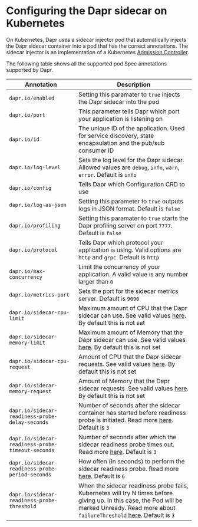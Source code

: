 # Configuring the Dapr sidecar on Kubernetes

On Kubernetes, Dapr uses a sidecar injector pod that automatically injects the Dapr sidecar container into a pod that has the correct annotations.
The sidecar injector is an implementation of a Kubernetes [Admission Controller](https://kubernetes.io/docs/reference/access-authn-authz/admission-controllers/). 

The following table shows all the supported pod Spec annotations supported by Dapr.

| Annotation          | Description 
| ----------------------------------- | -------------- |
| `dapr.io/enabled`   | Setting this paramater to `true` injects the Dapr sidecar into the pod
| `dapr.io/port`   | This parameter tells Dapr which port your application is listening on
| `dapr.io/id`   | The unique ID of the application. Used for service discovery, state encapsulation and the pub/sub consumer ID
| `dapr.io/log-level`   | Sets the log level for the Dapr sidecar. Allowed values are `debug`, `info`, `warn`, `error`. Default is `info`
| `dapr.io/config`   | Tells Dapr which Configuration CRD to use
| `dapr.io/log-as-json`   | Setting this parameter to `true` outputs logs in JSON format. Default is `false`
| `dapr.io/profiling`   | Setting this paramater to `true` starts the Dapr profiling server on port `7777`. Default is `false`
| `dapr.io/protocol`   | Tells Dapr which protocol your application is using. Valid options are `http` and `grpc`. Default is `http`
| `dapr.io/max-concurrency`   | Limit the concurrency of your application. A valid value is any number larger than `0`
| `dapr.io/metrics-port`   | Sets the port for the sidecar metrics server. Default is `9090`
| `dapr.io/sidecar-cpu-limit`   | Maximum amount of CPU that the Dapr sidecar can use. See valid values [here](https://kubernetes.io/docs/tasks/administer-cluster/manage-resources/quota-memory-cpu-namespace/). By default this is not set
| `dapr.io/sidecar-memory-limit`   | Maximum amount of Memory that the Dapr sidecar can use. See valid values [here](https://kubernetes.io/docs/tasks/administer-cluster/manage-resources/quota-memory-cpu-namespace/). By default this is not set
| `dapr.io/sidecar-cpu-request`   | Amount of CPU that the Dapr sidecar requests. See valid values [here](https://kubernetes.io/docs/tasks/administer-cluster/manage-resources/quota-memory-cpu-namespace/). By default this is not set
| `dapr.io/sidecar-memory-request`   | Amount of Memory that the Dapr sidecar requests .See valid values [here](https://kubernetes.io/docs/tasks/administer-cluster/manage-resources/quota-memory-cpu-namespace/). By default this is not set
| `dapr.io/sidecar-readiness-probe-delay-seconds`   | Number of seconds after the sidecar container has started before readiness probe is initiated. Read more [here](https://kubernetes.io/docs/tasks/configure-pod-container/configure-liveness-readiness-startup-probes/#configure-probes). Default is `3`
| `dapr.io/sidecar-readiness-probe-timeout-seconds`   | Number of seconds after which the sidecar readiness probe times out. Read more [here](https://kubernetes.io/docs/tasks/configure-pod-container/configure-liveness-readiness-startup-probes/#configure-probes). Default is `3`
| `dapr.io/sidecar-readiness-probe-period-seconds`   | How often (in seconds) to perform the sidecar readiness probe. Read more [here](https://kubernetes.io/docs/tasks/configure-pod-container/configure-liveness-readiness-startup-probes/#configure-probes). Default is `6`
| `dapr.io/sidecar-readiness-probe-threshold`   | When the sidecar readiness probe fails, Kubernetes will try N times before giving up. In  this case, the Pod will be marked Unready. Read more about `failureThreshold` [here](https://kubernetes.io/docs/tasks/configure-pod-container/configure-liveness-readiness-startup-probes/#configure-probes). Default is `3`
